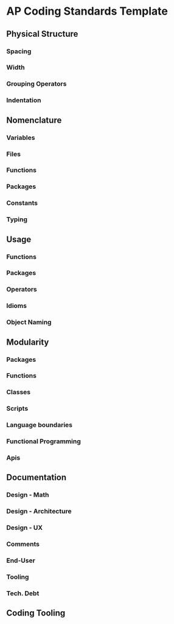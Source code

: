 # AP Coding Standards Template

## Physical Structure

### Spacing

### Width

### Grouping Operators

### Indentation

## Nomenclature

### Variables

### Files

### Functions

### Packages

### Constants

### Typing

## Usage

### Functions

### Packages

### Operators

### Idioms

### Object Naming

## Modularity

### Packages

### Functions

### Classes

### Scripts

### Language boundaries

### Functional Programming

### Apis

## Documentation

### Design - Math

### Design - Architecture

### Design - UX

### Comments

### End-User

### Tooling

### Tech. Debt

## Coding Tooling
